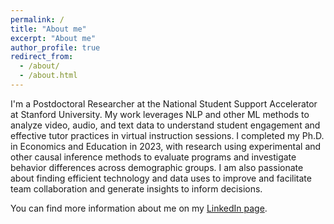 ```yaml
---
permalink: /
title: "About me"
excerpt: "About me"
author_profile: true
redirect_from: 
  - /about/
  - /about.html
---
```


I'm a Postdoctoral Researcher at the National Student Support Accelerator at Stanford University. My work leverages NLP and other ML methods to analyze video, audio, and text data to understand student engagement and effective tutor practices in virtual instruction sessions. I completed my Ph.D. in Economics and Education in 2023, with research using experimental and other causal inference methods to evaluate programs and investigate behavior differences across demographic groups. I am also passionate about finding efficient technology and data uses to improve and facilitate team collaboration and generate insights to inform decisions.

You can find more information about me on my [LinkedIn page](https://www.linkedin.com/in/ana-trindade-ribeiro/).

